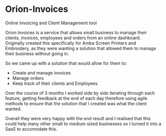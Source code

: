 # Orion-Invoices
Online Invoicing and Client Management tool

Orion Invoices is a service that allows small business to manage their clients, invoices, employees and orders from an online dashboard. Originally created this specifically for Amba Screen Printers and Embroidery, as they were wanting a solution that allowed them to manage their business without going in. 

So we came up with a solution that would allow for them to:
- Create and manage invoices
- Manage orders
- Keep track of their clients and Employees.

Over the course of 3 months I worked side by side iterating through each feature, getting feedback at the end of each day therefore using agile methods to ensure that the solution that I created was what the client wanted. 

Overall they were very happy with the end result and I realised that this could help many other small to medium sized businesses so I turned it into a SaaS to accomodate this.
